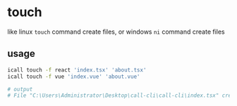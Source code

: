 # touch

like linux `touch` command create files, or windows `ni` command create files

## usage

```sh
icall touch -f react 'index.tsx' 'about.tsx'
icall touch -f vue 'index.vue' 'about.vue'

# output
# File "C:\Users\Administrator\Desktop\call-cli\call-cli\index.tsx" created successfully. [1/1]
```

